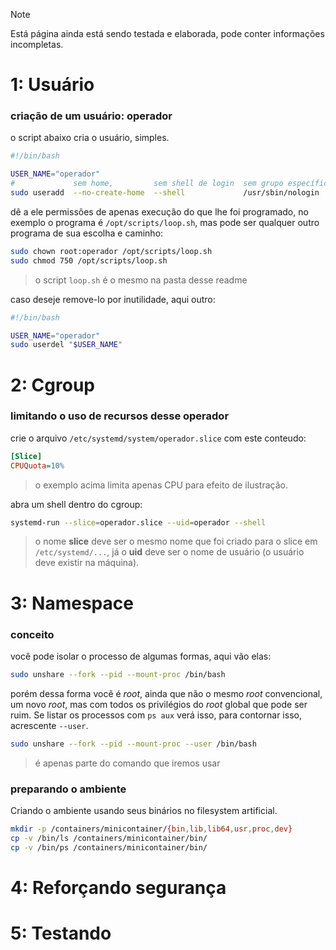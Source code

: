 > [!NOTE]
> Está página ainda está sendo testada e elaborada, pode conter informações incompletas.

# 1: Usuário

### criação de um usuário: operador
o script abaixo cria o usuário, simples.
```sh
#!/bin/bash

USER_NAME="operador"
#             sem home,         sem shell de login  sem grupo específico    nome dele
sudo useradd  --no-create-home  --shell             /usr/sbin/nologin       "$USER_NAME"
```
dê a ele permissões de apenas execução do que lhe foi programado, no exemplo o programa é `/opt/scripts/loop.sh`, mas pode ser qualquer outro programa de sua escolha e caminho:
```sh
sudo chown root:operador /opt/scripts/loop.sh
sudo chmod 750 /opt/scripts/loop.sh
```
> o script `loop.sh` é o mesmo na pasta desse readme

caso deseje remove-lo por inutilidade, aqui outro:
```sh
#!/bin/bash

USER_NAME="operador"
sudo userdel "$USER_NAME"
```

# 2: Cgroup

### limitando o uso de recursos desse operador
crie o arquivo `/etc/systemd/system/operador.slice` com este conteudo:
```ini
[Slice]
CPUQuota=10%
```
> o exemplo acima limita apenas CPU para efeito de ilustração.

abra um shell dentro do cgroup:
```sh
systemd-run --slice=operador.slice --uid=operador --shell
```
> o nome **slice** deve ser o mesmo nome que foi criado para o slice em `/etc/systemd/...`, já o **uid** deve ser o nome de usuário (o usuário deve existir na máquina).

# 3: Namespace
### conceito
você pode isolar o processo de algumas formas, aqui vão elas:
```sh
sudo unshare --fork --pid --mount-proc /bin/bash
```
porém dessa forma você é *root*, ainda que não o mesmo *root* convencional, um novo *root*, mas com todos os privilégios do *root* global que pode ser ruim. Se listar os processos com `ps aux` verá isso, para contornar isso, acrescente `--user`.
```sh
sudo unshare --fork --pid --mount-proc --user /bin/bash
```
> é apenas parte do comando que iremos usar

### preparando o ambiente
Criando o ambiente usando seus binários no filesystem artificial.
```sh
mkdir -p /containers/minicontainer/{bin,lib,lib64,usr,proc,dev}
cp -v /bin/ls /containers/minicontainer/bin/
cp -v /bin/ps /containers/minicontainer/bin/
```

# 4: Reforçando segurança

# 5: Testando
